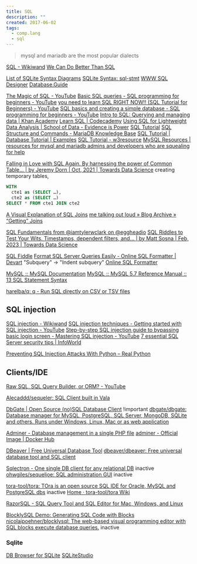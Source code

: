 ```yaml
---
title: SQL
description: ""
created: 2017-06-02
tags:
  - comp.lang
  - sql
---
```


> mysql and mariadb are the most popular dialects

[SQL - Wikiwand](https://www.wikiwand.com/en/SQL)
[We Can Do Better Than SQL](https://edgedb.com/blog/we-can-do-better-than-sql/)

[List of SQLite Syntax Diagrams](https://www.sqlite.org/syntax.html)
[SQLite Syntax: sql-stmt](https://www.sqlite.org/syntax/sql-stmt.html)
[WWW SQL Designer](https://ondras.zarovi.cz/sql/demo/)
[Database.Guide](https://database.guide/)

[The Magic of SQL - YouTube](https://www.youtube.com/c/TheMagicofSQL)
[Basic SQL queries - SQL programming for beginners - YouTube](https://www.youtube.com/watch?v=tK-HXzuUunI)
[you need to learn SQL RIGHT NOW!! (SQL Tutorial for Beginners) - YouTube](https://www.youtube.com/watch?v=xiUTqnI6xk8)
[SQL basics and creating a simple database - SQL programming for beginners - YouTube](https://www.youtube.com/watch?v=sHQhc5Jz6SQ)
[Intro to SQL: Querying and managing data | Khan Academy](https://www.khanacademy.org/computing/computer-programming/sql)
[Learn SQL | Codecademy](https://www.codecademy.com/learn/learn-sql)
[Using SQL for Lightweight Data Analysis | School of Data - Evidence is Power](http://schoolofdata.org/2013/03/26/using-sql-for-lightweight-data-analysis/)
[SQL Tutorial](http://www.tutorialspoint.com/sql/)
[SQL Structure and Commands - MariaDB Knowledge Base](https://mariadb.com/kb/en/mariadb/sql-structure-and-commands/)
[SQL Tutorial | Database Tutorial | Examples](http://www.dofactory.com/sql/tutorial)
[SQL Tutorial - w3resource](https://www.w3resource.com/sql/tutorials.php)
[MySQL Resources | resources for mysql and mariadb admins and developers who are squealing for help](http://mysqlresources.com/)

[Falling in Love with SQL Again. By harnessing the power of Common Table… | by Jeremy Dorn | Oct, 2021 | Towards Data Science](https://towardsdatascience.com/falling-in-love-with-sql-again-169d7fa56e47) creating temporary tables,

```sql
WITH
  cte1 as (SELECT …),
  cte2 as (SELECT …)
SELECT * FROM cte1 JOIN cte2
```

[A Visual Explanation of SQL Joins](https://blog.codinghorror.com/a-visual-explanation-of-sql-joins/)
[me talking out loud » Blog Archive » “Getting” Joins](http://www.khankennels.com/blog/index.php/archives/2007/04/20/getting-joins/)

[SQL Fundamentals from @iamtylerwclark on @eggheadio](https://egghead.io/courses/sql-fundamentals)
[SQL Riddles to Test Your Wits. Timestamps, dependent filters, and… | by Matt Sosna | Feb, 2023 | Towards Data Science](https://towardsdatascience.com/sql-riddles-to-test-your-wits-8ce31202ae7f)

[SQL Fiddle](http://sqlfiddle.com/)
[Format SQL Server Queries Easily - Online SQL Formatter | Devart](http://www.sql-format.com/) "Subquery" -> "Indent subquery"
[Online SQL Formatter](http://www.tutorialspoint.com/online_sql_formatter.htm)

[MySQL :: MySQL Documentation](https://dev.mysql.com/doc/)
[MySQL :: MySQL 5.7 Reference Manual :: 13 SQL Statement Syntax](https://dev.mysql.com/doc/refman/5.7/en/sql-syntax.html)

[harelba/q: q - Run SQL directly on CSV or TSV files](https://github.com/harelba/q)

## SQL injection

[SQL injection - Wikiwand](http://www.wikiwand.com/en/SQL_injection)
[SQL injection techniques - Getting started with SQL injection - YouTube](https://www.youtube.com/watch?v=05SmIqGX4zQ)
[Step-by-step SQL injection guide to bypassing basic login screen - Mastering SQL injection - YouTube](https://www.youtube.com/watch?v=SJgYdTckMBY)
[7 essential SQL Server security tips | InfoWorld](http://www.infoworld.com/article/2953834/database/7-essential-sql-server-security-tips.html#tk.ifw-infsb)

[Preventing SQL Injection Attacks With Python – Real Python](https://realpython.com/prevent-python-sql-injection/)

## Clients/IDE

[Raw SQL, SQL Query Builder, or ORM? - YouTube](https://www.youtube.com/watch?v=x1fCJ7sUXCM)

[Alecaddd/sequeler: SQL Client built in Vala](https://github.com/Alecaddd/sequeler)

[DbGate | Open Source (no)SQL Database Client](https://dbgate.org/) !important
[dbgate/dbgate: Database manager for MySQL, PostgreSQL, SQL Server, MongoDB, SQLite and others. Runs under Windows, Linux, Mac or as web application](https://github.com/dbgate/dbgate)

[Adminer - Database management in a single PHP file](https://www.adminer.org/)
[adminer - Official Image | Docker Hub](https://hub.docker.com/_/adminer)

[DBeaver | Free Universal Database Tool](https://dbeaver.io/)
[dbeaver/dbeaver: Free universal database tool and SQL client](https://github.com/dbeaver/dbeaver)

[Sqlectron - One single DB client for any relational DB](https://sqlectron.github.io/) inactive
[ohwgiles/sequeljoe: SQL administration GUI](https://github.com/ohwgiles/sequeljoe) inactive

[tora-tool/tora: TOra is an open source SQL IDE for Oracle, MySQL and PostgreSQL dbs](https://github.com/tora-tool/tora) inactive
[Home · tora-tool/tora Wiki](https://github.com/tora-tool/tora/wiki)

[RazorSQL - SQL Query Tool and SQL Editor for Mac, Windows, and Linux](https://razorsql.com/)

[BlocklySQL Demo: Generating SQL Code with Blocks](https://www.dbinf.informatik.uni-wuerzburg.de/google-blockly-4efa0da/sql/index.html)
[nicolaipoehner/blocklysql: The web-based visual programming editor with SQL blocks execute database queries.](https://github.com/nicolaipoehner/blocklysql) inactive

### Sqlite

[DB Browser for SQLite](http://sqlitebrowser.org/)
[SQLiteStudio](https://sqlitestudio.pl/)
